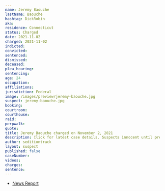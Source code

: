 ```yaml
---
name: Jeremy Baouche
lastName: Baouche
hashtag: DickRobin
aka:
residence: Connecticut
status: Charged
date: 2021-11-02
charged: 2021-11-02
indicted:
convicted:
sentenced:
dismissed:
deceased:
plea_hearing:
sentencing:
age: 24
occupation:
affiliations:
jurisdiction: Federal
image: /images/preview/jeremy-baouche.jpg
suspect: jeremy-baouche.jpg
booking:
courtroom:
courthouse:
raid:
perpwalk:
quote:
title: Jeremy Baouche charged on November 2, 2021
description: Click for latest case details. Suspects innocent until proven guilty.
author: seditiontrack
layout: suspect
published: false
caseNumber:
videos:
charges:
sentence:
---
```

- [News Report](https://www.courant.com/breaking-news/hc-br-new-london-man-arrested-capitol-riot-20211112-34gykmlotvhs7drrykkdl6g4pi-story.html)
